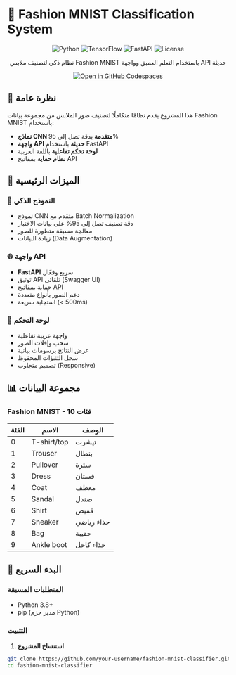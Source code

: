 # 🧠 Fashion MNIST Classification System

<div align="center">

![Python](https://img.shields.io/badge/Python-3.8%2B-blue)
![TensorFlow](https://img.shields.io/badge/TensorFlow-2.13-orange)
![FastAPI](https://img.shields.io/badge/FastAPI-0.104-green)
![License](https://img.shields.io/badge/License-MIT-yellow)

نظام ذكي لتصنيف ملابس Fashion MNIST باستخدام التعلم العميق وواجهة API حديثة

[![Open in GitHub Codespaces](https://img.shields.io/badge/Open%20in-GitHub%20Codespaces-blue?logo=github)](https://codespaces.new/your-username/fashion-mnist-classifier)

</div>

## 📖 نظرة عامة

هذا المشروع يقدم نظامًا متكاملًا لتصنيف صور الملابس من مجموعة بيانات Fashion MNIST باستخدام:

- **نماذج CNN متقدمة** بدقة تصل إلى 95%
- **واجهة API حديثة** باستخدام FastAPI
- **لوحة تحكم تفاعلية** باللغة العربية
- **نظام حماية** بمفاتيح API

## 🎯 الميزات الرئيسية

### 🤖 النموذج الذكي

- نموذج CNN متقدم مع Batch Normalization
- دقة تصنيف تصل إلى 95% على بيانات الاختبار
- معالجة مسبقة متطورة للصور
- زيادة البيانات (Data Augmentation)

### 🌐 واجهة API

- **FastAPI** سريع وفعّال
- توثيق API تلقائي (Swagger UI)
- حماية بمفاتيح API
- دعم الصور بأنواع متعددة
- استجابة سريعة (< 500ms)

### 🎨 لوحة التحكم

- واجهة عربية تفاعلية
- سحب وإفلات الصور
- عرض النتائج برسومات بيانية
- سجل التنبؤات المحفوظ
- تصميم متجاوب (Responsive)

## 📊 مجموعة البيانات

### Fashion MNIST - 10 فئات

| الفئة | الاسم  | الوصف          |
| ---------- | ----------- | ------------------- |
| 0          | T-shirt/top | تيشرت          |
| 1          | Trouser     | بنطال          |
| 2          | Pullover    | سترة            |
| 3          | Dress       | فستان          |
| 4          | Coat        | معطف            |
| 5          | Sandal      | صندل            |
| 6          | Shirt       | قميص            |
| 7          | Sneaker     | حذاء رياضي |
| 8          | Bag         | حقيبة          |
| 9          | Ankle boot  | حذاء كاحل   |

## 🚀 البدء السريع

### المتطلبات المسبقة

- Python 3.8+
- pip (مدير حزم Python)

### التثبيت

1. **استنساخ المشروع**

```bash
git clone https://github.com/your-username/fashion-mnist-classifier.git
cd fashion-mnist-classifier
```
